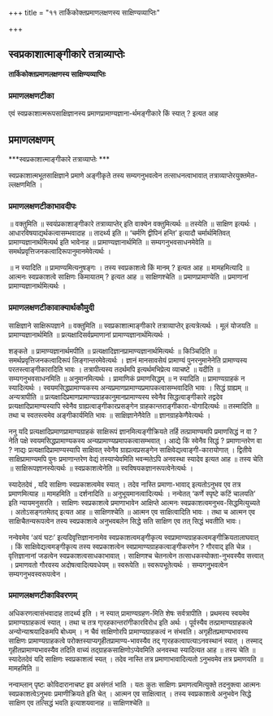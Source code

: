 +++
title = "११ तार्किकोक्तप्रमाणलक्षणस्य साक्षिण्यव्याप्तिः"

+++


## स्वप्रकाशात्माङ्गीकारे तत्राव्याप्तेः

**तार्किकोक्तप्रमाणलक्षणस्य साक्षिण्यव्याप्तिः** 

### **प्रमाणलक्षणटीका**

एवं स्वप्रकाशात्मरूपसाक्षिज्ञानस्य प्रमाणप्रामाण्यज्ञाना-र्थमङ्गीकारे किं स्यात् ? इत्यत आह

## प्रमाणलक्षणम् 

***स्वप्रकाशात्माङ्गीकारे तत्राव्याप्तेः ***

स्वप्रकाशात्मभूतसाक्षिज्ञाने प्रमाणे अङ्गीकृते तस्य सम्यगनुभवत्वेन तत्साधनत्वाभावात् तत्राव्याप्तेरयुक्तमेत-ल्लक्षणमिति ।

### **प्रमाणलक्षणटीकाभावदीपः**

॥ वक्तुमिति ॥ स्वयंप्रकाशाङ्गीकारे तत्राव्याप्तेर् इति वाक्येन वक्तुमित्यर्थः ॥ तस्येति ॥ साक्षिण इत्यर्थः । आधारविषयाद्यर्थकत्वासम्भवादाह ॥ तादर्थ्य इति ॥ ‘चर्मणि द्वीपिनं हन्ति’ इत्यादौ चर्मार्थमितिवत् प्रामाण्यज्ञानार्थमित्यर्थ इति भावेनाह ॥ प्रामाण्यज्ञानार्थमिति ॥ सम्यगनुभवसाधनमेवेति ॥ समर्थप्रवृत्तिजनकत्वादिरूपानुमानमेवेत्यर्थः ।

॥ न स्यादिति ॥ प्रामाण्यमित्यनुषङ्गः । तस्य स्वप्रकाशत्वे किं मानम् ? इत्यत आह ॥ मामहमित्यादि ॥ आत्मनः स्वप्रकाशत्वे साक्षिणः किमायातम् ? इत्यत आह ॥ साक्षिणश्चेति ॥ प्रमाणप्रामाण्येति ॥ प्रमाणानां प्रामाण्यज्ञानार्थमित्यर्थः ।

### **प्रमाणलक्षणटीकावाक्यार्थकौमुदी**

साक्षिज्ञाने साक्षिरूपज्ञाने ॥ वक्तुमिति ॥ स्वप्रकाशात्माङ्गीकारे तत्राव्याप्तेर् इत्यत्रेत्यर्थः । मूलं योजयति ॥ प्रामाण्यज्ञानार्थमिति ॥ प्रत्यक्षादिसर्वप्रमाणानां प्रामाण्यज्ञानार्थमित्यर्थः ।

शङ्कते ॥ प्रामाण्यज्ञानार्थमपीति ॥ प्रत्यक्षादिज्ञानप्रामाण्यज्ञानार्थमित्यर्थः ॥ किञ्चिदिति ॥ समर्थप्रवृत्तिजनकत्वादिरूपं लिङ्गान्तरमेवेत्यर्थः । ज्ञानं मानसावसेयं प्रामाण्यं पुनरनुमानेनेति प्रामाण्यस्य परतस्त्वाङ्गीकारादिति भावः । तत्रापीत्यस्य तदर्थमपि इत्यर्थमभिप्रेत्य व्याचष्टे ॥ यदीति ॥ सम्यगनुभवसाधनमिति ॥ अनुमानमित्यर्थः । प्रामाणिकं प्रमाणसिद्धम् ॥ न स्यादिति ॥ प्रामाण्यग्राहकं न स्यादित्यर्थः । स्वयमसिद्धप्रामाण्यकस्य अन्यप्रमाणप्रामाण्यप्रमापकत्वासम्भवादिति भावः । सिद्धं ग्राह्यम् ॥ अन्यत्रापीति ॥ प्रत्यक्षादिप्रमाणप्रामाण्यग्राहकानुमानप्रामाण्यस्य स्वेनैव सिद्धत्वाङ्गीकारे तद्वदेव प्रत्यक्षादिप्रामाण्यस्यापि स्वेनैव ग्राह्यत्वाङ्गीकारप्रसङ्गेन ग्राहकान्तराङ्गीकारा-योगादित्यर्थः ॥ तस्मादिति ॥ तथा च स्वतस्त्वमेव अङ्गीकार्यमिति भावः ॥ साक्षिज्ञानेनैवेति ॥ ज्ञानग्राहकेणैवेत्यर्थः ।

ननु यदि प्रत्यक्षादिप्रमाणप्रामाण्यग्राहकं साक्षिरूपं ज्ञानमित्यङ्गीक्रियते तर्हि तत्प्रामाण्यमपि प्रमाणसिद्धं न वा ? नेति पक्षे स्वयमसिद्धप्रामाण्यकस्य अन्यप्रामाण्यप्रमापकत्वासम्भवात् । आद्ये किं स्वेनैव सिद्धं ? प्रमाणान्तरेण वा ? नाद्यः प्रत्यक्षादिप्रामाण्यस्यापि साक्षिवत् स्वेनैव ग्राह्यत्वप्रसङ्गेन साक्षिवेद्यत्वाङ्गी-कारायोगात् । द्वितीये साक्षिप्रामाण्यमपि पुनः प्रमाणान्तरेण वेद्यं तस्याप्येवमिति भवन्मतेऽपि अनवस्था स्यादेव इत्यत आह ॥ तस्य चेति ॥ साक्षिरूपज्ञानस्येत्यर्थः ॥ स्वप्रकाशत्वेनेति ॥ स्वविषयकज्ञानरूपत्वेनेत्यर्थः ।

स्यादेतदेवं , यदि साक्षिणः स्वप्रकाशत्वमेव स्यात् । तदेव नास्ति प्रमाणा-भावाद् इत्यतोऽनुभव एव तत्र प्रमाणमित्याह ॥ मामहमिति ॥ दर्शनादिति ॥ अनुभूयमानत्वादित्यर्थः । नन्वेतत् ‘कर्णे स्पृष्टे कटिं चालयति’ इति न्यायमनुसरति । साक्षिणः स्वप्रकाशत्वे प्रमाणाभावेन आक्षिप्ते आत्मनः स्वप्रकाशत्वमनुभव-सिद्धमित्युच्यते । अतोऽसङ्गतमेतद् इत्यत आह ॥ साक्षिणश्चेति ॥ आत्मन एव साक्षित्वादिति भावः । तथा च आत्मन एव साक्षिचैतन्यरूपत्वेन तस्य स्वप्रकाशत्वे अनुभवबलेन सिद्धे सति साक्षिण एव तत् सिद्धं भवतीति भावः।

नन्वेवमेव ‘अयं घटः’ इत्यदिवृत्तिज्ञानानामेव स्वप्रकाशत्वमङ्गीकृत्य स्वप्रामाण्यग्राहकत्वमङ्गीक्रियतालाघवात् । किं साक्षिवेद्यत्वमङ्गीकृत्य तस्य स्वप्रकाशत्वेन स्वप्रामाण्यग्राहकत्वाङ्गीकरणेन ? गौरवाद् इति चेन्न । वृत्तिज्ञानानां जडत्वेन स्वप्रकाशत्वसाधकाभावात् । साक्षिणश्च चेतनत्वेन तत्साधकस्योक्ता-नुभवस्यैव सत्त्वात् । प्रमाणवतो गौरवस्य अदोषत्वादित्यवधेयम् ॥ स्वरूपेति ॥ स्वरूपभूतेत्यर्थः । सम्यगनुुभवत्वेन सम्यगनुभवस्वरूपत्वेन ।

### **प्रमाणलक्षणटीकाविवरणम्**

अधिकरणत्वासंभवादाह तादर्थ्य इति । न स्यात् प्रामाण्यग्रहण-मिति शेषः सर्वत्रापीति । प्रथमस्य स्वयमेव प्रामाण्यग्राहकत्वं स्यात् । तथा च तत्र गा्रहकान्तरांगीकारविरोध इति अर्थः । पूर्वस्यैव तत्प्रामाण्यग्राहकत्वे अन्योन्याश्रयादिकमपि बोध्यम् । न चैवं साक्षिणोरपि प्रामाण्यग्राहकत्वं न संभवति। अगृहीतप्रमाण्यभावस्य साक्षिणः प्रामाण्यग्राहकत्वे परोक्तस्याप्यगृहीतप्रामाण्य-भावस्यैव तद् गा्रहकत्वापत्याऽनवस्थानं स्यात् । तस्माद् गृहीतप्रामाण्यभावस्यैव तदिति वाच्यं तद्ग्राहकसाक्षिणोऽप्येवमिति अनवस्था स्यादित्यत आह ॥ तस्य चेति ॥ स्यादेतदेवं यदि साक्षिणः स्वप्रकाशत्वं स्यत् । तदेव नास्ति तत्र प्रमाणाभावादित्यतो ऽनुभवमेव तत्र प्रमाणयति ॥ मामहमिति ॥

नन्वाम्लान् पृष्टः कोविदारानाचष्ट इव असंगतं भाति । यतः कुतः साक्षिणः प्रमाणत्वमित्युक्ते तदनुक्त्वा आत्मनः स्वप्रकाशत्वेऽनुभवः प्रमाणीक्रियते इति चेत् । आत्मन एव साक्षित्वात् । तस्य स्वप्रकाशत्वे अनुभवेन सिद्धे साक्षिण एव तत्सिद्धं भवति इत्याशयवानाह ॥ साक्षिणश्चेति ॥

